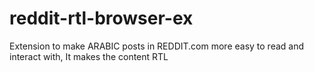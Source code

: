 # reddit-rtl-browser-ex
 Extension to make ARABIC posts in REDDIT.com more easy to read and interact with, It makes the content RTL 
